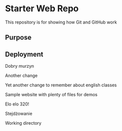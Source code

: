 # Starter Web Repo

This repository is for showing how Git and GitHub work

## Purpose

## Deployment

Dobry murzyn

Another change

Yet another change to remember about english classes

Sample website with plenty of files for demos

Elo elo 320!

Stejdżowanie

Working directory